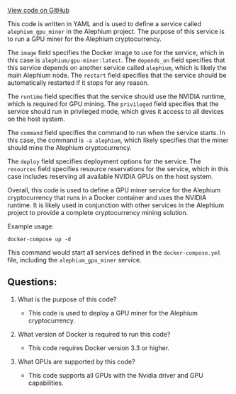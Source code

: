 [View code on GitHub](https://github.com/alephium/alephium/docker/docker-compose.gpu-miner.yml)

This code is written in YAML and is used to define a service called `alephium_gpu_miner` in the Alephium project. The purpose of this service is to run a GPU miner for the Alephium cryptocurrency. 

The `image` field specifies the Docker image to use for the service, which in this case is `alephium/gpu-miner:latest`. The `depends_on` field specifies that this service depends on another service called `alephium`, which is likely the main Alephium node. The `restart` field specifies that the service should be automatically restarted if it stops for any reason. 

The `runtime` field specifies that the service should use the NVIDIA runtime, which is required for GPU mining. The `privileged` field specifies that the service should run in privileged mode, which gives it access to all devices on the host system. 

The `command` field specifies the command to run when the service starts. In this case, the command is `-a alephium`, which likely specifies that the miner should mine the Alephium cryptocurrency. 

The `deploy` field specifies deployment options for the service. The `resources` field specifies resource reservations for the service, which in this case includes reserving all available NVIDIA GPUs on the host system. 

Overall, this code is used to define a GPU miner service for the Alephium cryptocurrency that runs in a Docker container and uses the NVIDIA runtime. It is likely used in conjunction with other services in the Alephium project to provide a complete cryptocurrency mining solution. 

Example usage:

```
docker-compose up -d
```

This command would start all services defined in the `docker-compose.yml` file, including the `alephium_gpu_miner` service.
## Questions: 
 1. What is the purpose of this code?
    - This code is used to deploy a GPU miner for the Alephium cryptocurrency.

2. What version of Docker is required to run this code?
    - This code requires Docker version 3.3 or higher.

3. What GPUs are supported by this code?
    - This code supports all GPUs with the Nvidia driver and GPU capabilities.